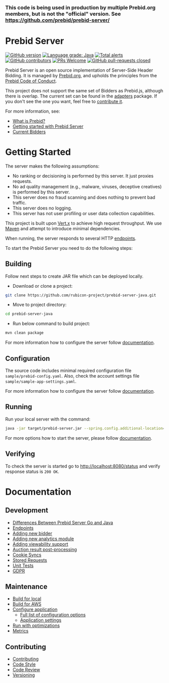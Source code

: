 ### This code is being used in production by multiple Prebid.org members, but is not the "official" version. See https://github.com/prebid/prebid-server/

# Prebid Server

[![GitHub version](https://badge.fury.io/gh/rubicon-project%2fprebid-server-java.svg)](http://badge.fury.io/gh/rubicon-project%2fprebid-server-java)
[![Language grade: Java](https://img.shields.io/lgtm/grade/java/g/rubicon-project/prebid-server-java.svg?logo=lgtm&logoWidth=18)](https://lgtm.com/projects/g/rubicon-project/prebid-server-java/context:java)
[![Total alerts](https://img.shields.io/lgtm/alerts/g/rubicon-project/prebid-server-java.svg?logo=lgtm&logoWidth=18)](https://lgtm.com/projects/g/rubicon-project/prebid-server-java/alerts/)
[![GitHub contributors](https://img.shields.io/github/contributors/rubicon-project/prebid-server-java.svg)](https://GitHub.com/rubicon-project/prebid-server-java/contributors/)
[![PRs Welcome](https://img.shields.io/badge/PRs-welcome-brightgreen.svg)](https://github.com/rubicon-project/prebid-server-java/blob/master/docs/contributing.md) 
[![GitHub pull-requests closed](https://img.shields.io/github/issues-pr-closed/rubicon-project/prebid-server-java.svg)](https://GitHub.com/rubicon-project/prebid-server-java/pull/)

Prebid Server is an open source implementation of Server-Side Header Bidding.
It is managed by [Prebid.org](http://prebid.org/overview/what-is-prebid-org.html),
and upholds the principles from the [Prebid Code of Conduct](http://prebid.org/wrapper_code_of_conduct.html).

This project does not support the same set of Bidders as Prebid.js, although there is overlap.
The current set can be found in the [adapters](./src/main/java/org/prebid/server/bidder) package. If you don't see the one you want, feel free to [contribute it](docs/developers/add-new-bidder.md).

For more information, see:

- [What is Prebid?](http://prebid.org/overview/intro.html)
- [Getting started with Prebid Server](http://prebid.org/dev-docs/get-started-with-prebid-server.html)
- [Current Bidders](http://prebid.org/dev-docs/prebid-server-bidders.html)

# Getting Started

The server makes the following assumptions:
- No ranking or decisioning is performed by this server. It just proxies requests.
- No ad quality management (e.g., malware, viruses, deceptive creatives) is performed by this server.
- This server does no fraud scanning and does nothing to prevent bad traffic.
- This server does no logging.
- This server has not user profiling or user data collection capabilities.

This project is built upon [Vert.x](http://vertx.io) to achieve high request throughput. 
We use [Maven](https://maven.apache.org) and attempt to introduce minimal dependencies.

When running, the server responds to several HTTP [endpoints](docs/endpoints).

To start the Prebid Server you need to do the following steps:

## Building

Follow next steps to create JAR file which can be deployed locally.

- Download or clone a project:
```bash
git clone https://github.com/rubicon-project/prebid-server-java.git
```

- Move to project directory:
```bash
cd prebid-server-java
```

- Run below command to build project:
```bash
mvn clean package
```

For more information how to configure the server follow [documentation](docs/build.md).

## Configuration

The source code includes minimal required configuration file `sample/prebid-config.yaml`.
Also, check the account settings file `sample/sample-app-settings.yaml`.

For more information how to configure the server follow [documentation](docs/config.md).


## Running

Run your local server with the command:
```bash
java -jar target/prebid-server.jar --spring.config.additional-location=sample/prebid-config.yaml
```

For more options how to start the server, please follow [documentation](docs/run.md).

## Verifying

To check the server is started go to [http://localhost:8080/status](http://localhost:8080/status) 
and verify response status is `200 OK`.

# Documentation

## Development
- [Differences Between Prebid Server Go and Java](differenceBetweenPBSGo-and-Java.md)
- [Endpoints](endpoints)
- [Adding new bidder](developers/add-new-bidder.md)
- [Adding new analytics module](developers/add-new-analytics-module.md)
- [Adding viewability support](developers/add-viewability-vendors.md)
- [Auction result post-processing](developers/auction-result-post-processing.md)
- [Cookie Syncs](developers/cookie-syncs.md)
- [Stored Requests](developers/stored-requests.md)
- [Unit Tests](developers/unit-tests.md)
- [GDPR](developers/gdpr.md)

## Maintenance
- [Build for local](build.md)
- [Build for AWS](build-aws.md)
- [Configure application](config.md)
  - [Full list of configuration options](config-app.md)
  - [Application settings](application-settings.md)
- [Run with optimizations](run.md)
- [Metrics](metrics.md)

## Contributing
- [Contributing](contributing.md)
- [Code Style](code-style.md)
- [Code Review](code-reviews.md)
- [Versioning](versioning.md)
